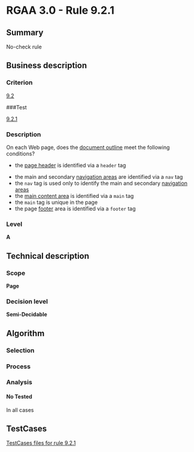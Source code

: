# RGAA 3.0 -  Rule 9.2.1

## Summary

No-check rule

## Business description

### Criterion

[9.2](http://disic.github.io/rgaa_referentiel_en/RGAA3.0_Criteria_English_version_v1.html#crit-9-2)

###Test

[9.2.1](http://disic.github.io/rgaa_referentiel_en/RGAA3.0_Criteria_English_version_v1.html#test-9-2-1)

### Description
On each Web page, does
    the <a href="http://disic.github.io/rgaa_referentiel_en/RGAA3.0_Glossary_English_version_v1.html#mDocumentOutline">document outline</a> meet the following conditions?
    <ul><li>the <a href="http://disic.github.io/rgaa_referentiel_en/RGAA3.0_Glossary_English_version_v1.html#PageHeader">page header</a> is identified
   via a <code>header</code> tag</li>
  <li>the main and secondary <a href="http://disic.github.io/rgaa_referentiel_en/RGAA3.0_Glossary_English_version_v1.html#mMenuNav">navigation areas</a> are identified via a <code>nav</code> tag</li>
  <li>the <code>nav</code> tag is used only to identify
   the main and secondary <a href="http://disic.github.io/rgaa_referentiel_en/RGAA3.0_Glossary_English_version_v1.html#mMenuNav">navigation areas</a></li>
  <li>the <a href="http://disic.github.io/rgaa_referentiel_en/RGAA3.0_Glossary_English_version_v1.html#mMain">main content area</a> is identified
   via a <code>main</code> tag</li>
  <li>the <code>main</code> tag is unique in the page</li>
  <li>the page <a href="http://disic.github.io/rgaa_referentiel_en/RGAA3.0_Glossary_English_version_v1.html#mFooter">footer</a> area is identified
   via a <code>footer</code> tag</li>
    </ul> 


### Level

**A**

## Technical description

### Scope

**Page**

### Decision level

**Semi-Decidable**

## Algorithm

### Selection

### Process

### Analysis

#### No Tested 

In all cases



##  TestCases 

[TestCases files for rule 9.2.1](https://github.com/Asqatasun/Asqatasun/tree/master/rules/rules-rgaa3.0/src/test/resources/testcases/rgaa30/Rgaa30Rule090201/) 


